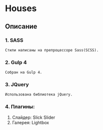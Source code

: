 # Houses
## Описание
### 1. SASS
	Стили написаны на препроцессоре Sass(SCSS).

### 2. Gulp 4
	Собран на Gulp 4.

### 3. JQuery
	Использована библиотека jQuery.

### 4. Плагины:
	
1. Слайдер: Slick Slider
2. Галерея: Lightbox